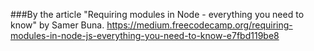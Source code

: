 ###By the article "Requiring modules in Node - everything you need to know" by Samer Buna.
https://medium.freecodecamp.org/requiring-modules-in-node-js-everything-you-need-to-know-e7fbd119be8
